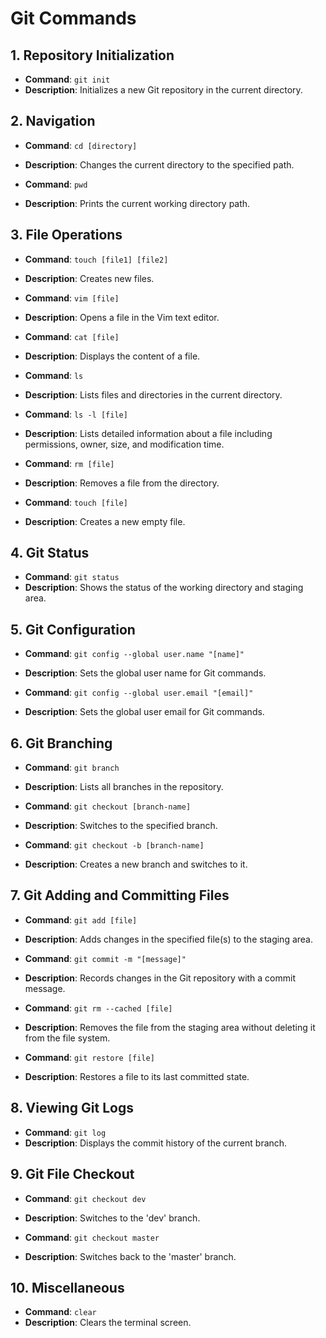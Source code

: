 # Git Commands

## 1. Repository Initialization
- **Command**: `git init`
- **Description**: Initializes a new Git repository in the current directory.

## 2. Navigation
- **Command**: `cd [directory]`
- **Description**: Changes the current directory to the specified path.

- **Command**: `pwd`
- **Description**: Prints the current working directory path.

## 3. File Operations
- **Command**: `touch [file1] [file2]`
- **Description**: Creates new files.

- **Command**: `vim [file]`
- **Description**: Opens a file in the Vim text editor.

- **Command**: `cat [file]`
- **Description**: Displays the content of a file.

- **Command**: `ls`
- **Description**: Lists files and directories in the current directory.

- **Command**: `ls -l [file]`
- **Description**: Lists detailed information about a file including permissions, owner, size, and modification time.

- **Command**: `rm [file]`
- **Description**: Removes a file from the directory.

- **Command**: `touch [file]`
- **Description**: Creates a new empty file.

## 4. Git Status
- **Command**: `git status`
- **Description**: Shows the status of the working directory and staging area.

## 5. Git Configuration
- **Command**: `git config --global user.name "[name]"`
- **Description**: Sets the global user name for Git commands.

- **Command**: `git config --global user.email "[email]"`
- **Description**: Sets the global user email for Git commands.

## 6. Git Branching
- **Command**: `git branch`
- **Description**: Lists all branches in the repository.

- **Command**: `git checkout [branch-name]`
- **Description**: Switches to the specified branch.

- **Command**: `git checkout -b [branch-name]`
- **Description**: Creates a new branch and switches to it.

## 7. Git Adding and Committing Files
- **Command**: `git add [file]`
- **Description**: Adds changes in the specified file(s) to the staging area.

- **Command**: `git commit -m "[message]"`
- **Description**: Records changes in the Git repository with a commit message.

- **Command**: `git rm --cached [file]`
- **Description**: Removes the file from the staging area without deleting it from the file system.

- **Command**: `git restore [file]`
- **Description**: Restores a file to its last committed state.

## 8. Viewing Git Logs
- **Command**: `git log`
- **Description**: Displays the commit history of the current branch.

## 9. Git File Checkout
- **Command**: `git checkout dev`
- **Description**: Switches to the 'dev' branch.

- **Command**: `git checkout master`
- **Description**: Switches back to the 'master' branch.

## 10. Miscellaneous
- **Command**: `clear`
- **Description**: Clears the terminal screen.

